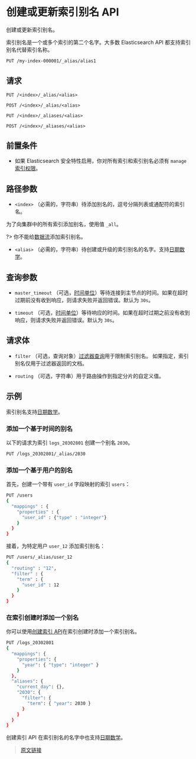 # 创建或更新索引别名 API

创建或更新索引别名。

索引别名是一个或多个索引的第二个名字。大多数 Elasticsearch API 都支持索引别名代替索引名称。

```bash
PUT /my-index-000001/_alias/alias1
```

## 请求

`PUT /<index>/_alias/<alias>`

`POST /<index>/_alias/<alias>`

`PUT /<index>/_aliases/<alias>`

`POST /<index>/_aliases/<alias>`

## 前置条件

- 如果 Elasticsearch 安全特性启用，你对所有索引和索引别名必须有 `manage` [索引权限](/secure_the_elastic_statck/user_authorization/security_privileges?id=索引权限)。

## 路径参数

- `<index>`
（必需的，字符串）待添加别名的，逗号分隔列表或通配符的索引名。

为了向集群中的所有索引添加别名，使用值 `_all`。

?> 你不能给[数据流](/datastreams/datastreams)添加索引别名。

- `<alias>`
（必需的，字符串）待创建或升级的索引别名的名字。支持[日期数学](/rest_apis/api_convention/date_math_support_in_index_names)。

## 查询参数

- `master_timeout`
（可选，[时间单位](/rest_apis/api_convention/common_options?id=时间单位)）等待连接到主节点的时间。如果在超时过期前没有收到响应，则请求失败并返回错误。默认为 `30s`。

- `timeout`
（可选，[时间单位](/rest_apis/api_convention/common_options?id=时间单位)）等待响应的时间。如果在超时过期之前没有收到响应，则请求失败并返回错误。默认为 `30s`。

## 请求体

- `filter`
（可选，查询对象）[过滤器查询](/query_dsl/compound_queries/boolean)用于限制索引别名。
如果指定，索引别名仅用于过滤器返回的文档。

- `routing`
（可选，字符串）用于路由操作到指定分片的自定义值。

## 示例

索引别名支持[日期数学](/rest_apis/api_convention/date_math_support_in_index_names)。

### 添加一个基于时间的别名

以下的请求为索引 `logs_20302801` 创建一个别名 `2030`。

```bash
PUT /logs_20302801/_alias/2030
```

### 添加一个基于用户的别名

首先，创建一个带有 `user_id` 字段映射的索引 `users`：

```bash
PUT /users
{
  "mappings" : {
    "properties" : {
      "user_id" : {"type" : "integer"}
    }
  }
}
```

接着，为特定用户 `user_12` 添加索引别名：

```bash
PUT /users/_alias/user_12
{
  "routing" : "12",
  "filter" : {
    "term" : {
      "user_id" : 12
    }
  }
}
```

### 在索引创建时添加一个别名

你可以使用[创建索引 API](/rest_apis/index_apis/create_index)在索引创建时添加一个索引别名。

```bash
PUT /logs_20302801
{
  "mappings": {
    "properties": {
      "year": { "type": "integer" }
    }
  },
  "aliases": {
    "current_day": {},
    "2030": {
      "filter": {
        "term": { "year": 2030 }
      }
    }
  }
}
```

创建索引 API 在索引别名的名字中也支持[日期数学](/rest_apis/api_convention/date_math_support_in_index_names)。

> [原文链接](https://www.elastic.co/guide/en/elasticsearch/reference/current/indices-add-alias.html)
